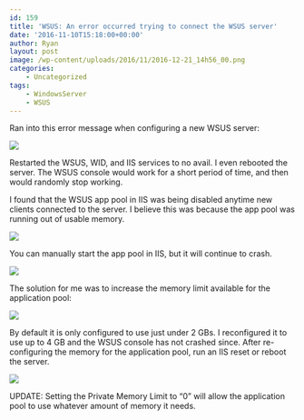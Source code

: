 ```yaml
---
id: 159
title: 'WSUS: An error occurred trying to connect the WSUS server'
date: '2016-11-10T15:18:00+00:00'
author: Ryan
layout: post
image: /wp-content/uploads/2016/11/2016-12-21_14h56_00.png
categories:
    - Uncategorized
tags:
    - WindowsServer
    - WSUS
---
```


Ran into this error message when configuring a new WSUS server:

[![](https://rnemeth90.github.io/wp-content/uploads/2016/11/2016-12-21_14h56_00.png)](https://rnemeth90.github.io/wp-content/uploads/2016/11/2016-12-21_14h56_00.png)

Restarted the WSUS, WID, and IIS services to no avail. I even rebooted the server. The WSUS console would work for a short period of time, and then would randomly stop working.

I found that the WSUS app pool in IIS was being disabled anytime new clients connected to the server. I believe this was because the app pool was running out of usable memory.

[![](https://rnemeth90.github.io/wp-content/uploads/2016/11/2016-11-09_21h28_56.png)](https://rnemeth90.github.io/wp-content/uploads/2016/11/2016-11-09_21h28_56.png)

You can manually start the app pool in IIS, but it will continue to crash.

[![](https://rnemeth90.github.io/wp-content/uploads/2016/11/2016-12-21_14h56_48.png)](https://rnemeth90.github.io/wp-content/uploads/2016/11/2016-12-21_14h56_48.png)

The solution for me was to increase the memory limit available for the application pool:

[![](https://rnemeth90.github.io/wp-content/uploads/2016/11/2016-12-21_14h57_38.png)](https://rnemeth90.github.io/wp-content/uploads/2016/11/2016-12-21_14h57_38.png)

By default it is only configured to use just under 2 GBs. I reconfigured it to use up to 4 GB and the WSUS console has not crashed since. After re-configuring the memory for the application pool, run an IIS reset or reboot the server.

[![](https://rnemeth90.github.io/wp-content/uploads/2016/11/2016-11-09_21h31_40.png)](https://rnemeth90.github.io/wp-content/uploads/2016/11/2016-11-09_21h31_40.png)

UPDATE: Setting the Private Memory Limit to “0” will allow the application pool to use whatever amount of memory it needs.